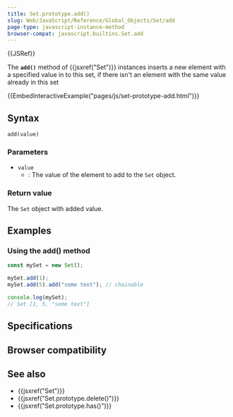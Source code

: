 ```yaml
---
title: Set.prototype.add()
slug: Web/JavaScript/Reference/Global_Objects/Set/add
page-type: javascript-instance-method
browser-compat: javascript.builtins.Set.add
---
```


{{JSRef}}

The **`add()`** method of {{jsxref("Set")}} instances inserts a new element with a specified value in to this set, if there isn't an element with the same value already in this set

{{EmbedInteractiveExample("pages/js/set-prototype-add.html")}}

## Syntax

```js-nolint
add(value)
```

### Parameters

- `value`
  - : The value of the element to add to the `Set` object.

### Return value

The `Set` object with added value.

## Examples

### Using the add() method

```js
const mySet = new Set();

mySet.add(1);
mySet.add(5).add("some text"); // chainable

console.log(mySet);
// Set [1, 5, "some text"]
```

## Specifications



## Browser compatibility



## See also

- {{jsxref("Set")}}
- {{jsxref("Set.prototype.delete()")}}
- {{jsxref("Set.prototype.has()")}}
